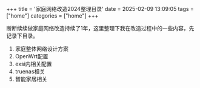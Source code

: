 +++
title = '家庭网络改造2024整理目录'
date = 2025-02-09 13:09:05
tags = ["home"]
categories = ["home"] 
+++

断断续续做家庭网络改造持续了1年，这里整理下我在改造过程中的一些内容，先记录下目录。

1. 家庭整体网络设计方案
2. OpenWrt配置
3. exsi内相关配置
4. truenas相关
5. 智能家居相关

